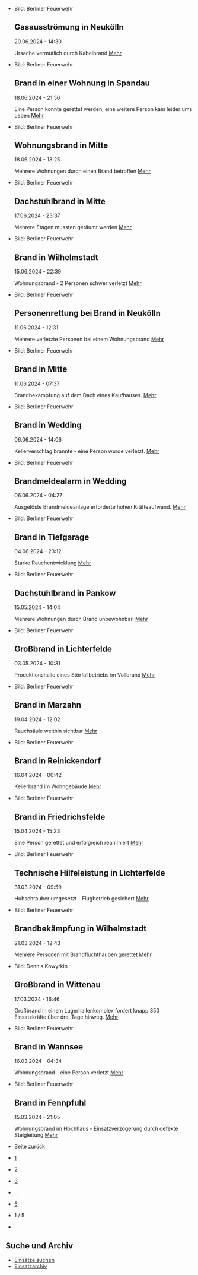 * Bild: Berliner Feuerwehr

  Gasausströmung in Neukölln
  ----------

   20.06.2024 - 14:30

   Ursache vermutlich durch Kabelbrand
  [Mehr](https://www.berliner-feuerwehr.de/aktuelles/einsaetze/gasausstroemung-in-neukoelln-4469/)

* Bild: Berliner Feuerwehr

  Brand in einer Wohnung in Spandau
  ----------

   18.06.2024 - 21:56

   Eine Person konnte gerettet werden, eine weitere Person kam leider ums Leben
  [Mehr](https://www.berliner-feuerwehr.de/aktuelles/einsaetze/brand-in-einer-wohnung-in-spandau-1-4465/)

* Bild: Berliner Feuerwehr

  Wohnungsbrand in Mitte
  ----------

   18.06.2024 - 13:25

   Mehrere Wohnungen durch einen Brand betroffen
  [Mehr](https://www.berliner-feuerwehr.de/aktuelles/einsaetze/wohnungsbrand-in-mitte-2-4464/)

* Bild: Berliner Feuerwehr

  Dachstuhlbrand in Mitte
  ----------

   17.06.2024 - 23:37

   Mehrere Etagen mussten geräumt werden
  [Mehr](https://www.berliner-feuerwehr.de/aktuelles/einsaetze/dachstuhlbrand-in-mitte-1-4463/)

* Bild: Berliner Feuerwehr

  Brand in Wilhelmstadt
  ----------

   15.06.2024 - 22:39

   Wohnungsbrand - 2 Personen schwer verletzt
  [Mehr](https://www.berliner-feuerwehr.de/aktuelles/einsaetze/brand-in-wilhelmstadt-8-4462/)

* Bild: Berliner Feuerwehr

  Personenrettung bei Brand in Neukölln
  ----------

   11.06.2024 - 12:31

   Mehrere verletzte Personen bei einem Wohnungsbrand
  [Mehr](https://www.berliner-feuerwehr.de/aktuelles/einsaetze/personenrettung-bei-brand-in-neukoelln-4459/)

* Bild: Berliner Feuerwehr

  Brand in Mitte
  ----------

   11.06.2024 - 07:37

   Brandbekämpfung auf dem Dach eines Kaufhauses.
  [Mehr](https://www.berliner-feuerwehr.de/aktuelles/einsaetze/brand-in-mitte-7-4458/)

* Bild: Berliner Feuerwehr

  Brand in Wedding
  ----------

   06.06.2024 - 14:06

   Kellerverschlag brannte - eine Person wurde verletzt.
  [Mehr](https://www.berliner-feuerwehr.de/aktuelles/einsaetze/brand-in-wedding-3-4455/)

* Bild: Berliner Feuerwehr

  Brandmeldealarm in Wedding
  ----------

   06.06.2024 - 04:27

   Ausgelöste Brandmeldeanlage erforderte hohen Kräfteaufwand.
  [Mehr](https://www.berliner-feuerwehr.de/aktuelles/einsaetze/brandmeldealarm-in-wedding-4454/)

* Bild: Berliner Feuerwehr

  Brand in Tiefgarage
  ----------

   04.06.2024 - 23:12

   Starke Rauchentwicklung
  [Mehr](https://www.berliner-feuerwehr.de/aktuelles/einsaetze/brand-in-tiefgarage-1-4452/)

* Bild: Berliner Feuerwehr

  Dachstuhlbrand in Pankow
  ----------

   15.05.2024 - 14:04

   Mehrere Wohnungen durch Brand unbewohnbar.
  [Mehr](https://www.berliner-feuerwehr.de/aktuelles/einsaetze/dachstuhlbrand-in-pankow-4434/)

* Bild: Berliner Feuerwehr

  Großbrand in Lichterfelde
  ----------

   03.05.2024 - 10:31

   Produktionshalle eines Störfallbetriebs im Vollbrand
  [Mehr](https://www.berliner-feuerwehr.de/aktuelles/einsaetze/grossbrand-in-lichterfelde-1-4436/)

* Bild: Berliner Feuerwehr

  Brand in Marzahn
  ----------

   19.04.2024 - 12:02

   Rauchsäule weithin sichtbar
  [Mehr](https://www.berliner-feuerwehr.de/aktuelles/einsaetze/brand-in-marzahn-5-4422/)

* Bild: Berliner Feuerwehr

  Brand in Reinickendorf
  ----------

   16.04.2024 - 00:42

   Kellerbrand im Wohngebäude
  [Mehr](https://www.berliner-feuerwehr.de/aktuelles/einsaetze/brand-in-reinickendorf-7-4419/)

* Bild: Berliner Feuerwehr

  Brand in Friedrichsfelde
  ----------

   15.04.2024 - 15:23

   Eine Person gerettet und erfolgreich reanimiert
  [Mehr](https://www.berliner-feuerwehr.de/aktuelles/einsaetze/brand-in-friedrichsfelde-4-4420/)

* Bild: Berliner Feuerwehr

  Technische Hilfeleistung in Lichterfelde
  ----------

   31.03.2024 - 09:59

   Hubschrauber umgesetzt - Flugbetrieb gesichert
  [Mehr](https://www.berliner-feuerwehr.de/aktuelles/einsaetze/technische-hilfeleistung-in-lichterfelde-1-4413/)

* Bild: Berliner Feuerwehr

  Brandbekämpfung in Wilhelmstadt
  ----------

   21.03.2024 - 12:43

   Mehrere Personen mit Brandfluchthauben gerettet
  [Mehr](https://www.berliner-feuerwehr.de/aktuelles/einsaetze/brandbekaempfung-in-wilhelmstadt-4408/)

* Bild: Dennis Kowyrkin

  Großbrand in Wittenau
  ----------

   17.03.2024 - 16:46

   Großbrand in einem Lagerhallenkomplex fordert knapp 350 Einsatzkräfte über drei Tage hinweg.
  [Mehr](https://www.berliner-feuerwehr.de/aktuelles/einsaetze/grossbrand-in-wittenau-1-4411/)

* Bild: Berliner Feuerwehr

  Brand in Wannsee
  ----------

   16.03.2024 - 04:34

   Wohnungsbrand - eine Person verletzt
  [Mehr](https://www.berliner-feuerwehr.de/aktuelles/einsaetze/brand-in-wannsee-4398/)

* Bild: Berliner Feuerwehr

  Brand in Fennpfuhl
  ----------

   15.03.2024 - 21:05

   Wohnungsbrand im Hochhaus - Einsatzverzögerung durch defekte Steigleitung
  [Mehr](https://www.berliner-feuerwehr.de/aktuelles/einsaetze/brand-in-fennpfuhl-4-4401/)

* Seite zurück

* [1](https://www.berliner-feuerwehr.de/aktuelles/einsaetze/1/)
* [2](https://www.berliner-feuerwehr.de/aktuelles/einsaetze/2/)
* [3](https://www.berliner-feuerwehr.de/aktuelles/einsaetze/3/)
* …
* [5](https://www.berliner-feuerwehr.de/aktuelles/einsaetze/5/)
* 1 / 5
* [](https://www.berliner-feuerwehr.de/aktuelles/einsaetze/2/)

Suche und Archiv
----------

* [Einsätze suchen](https://www.berliner-feuerwehr.de/aktuelles/einsaetze/einsatzsuche/)
* [Einsatzarchiv](https://www.berliner-feuerwehr.de/aktuelles/einsaetze/einsatzarchiv/)
